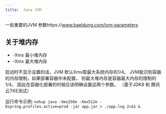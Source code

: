```yaml
---
title:  Java JVM
...
```


 

一些重要的JVM 参数https://www.baeldung.com/jvm-parameters


## 关于堆内存
* -Xms 最小堆内存
* -Xmx 最大堆内存 

启动时不显示设置的话，JVM 默认Xmx取最大系统内存的1/4。  JVM能识别容器的内存限制，如果部署容器中未配置， 则最大堆内存是容器最大内存的限制的1/4。 因此在容器化部署的时候应该明确设置这两个参数。 （基于JDK8 和 腾讯云TKE测试）

运行命令示例: `nohup java -Xms256m -Xmx512m -Dspring.profiles.active=prod -jar app.jar > ./app.log 2>&1 &`